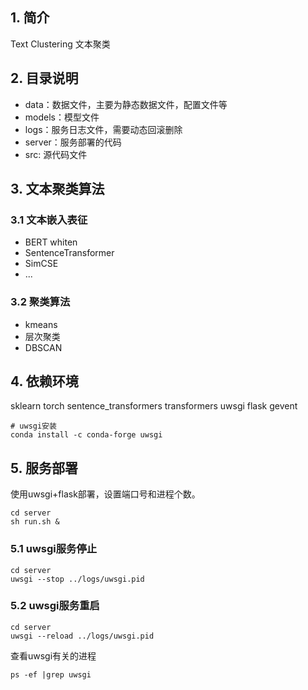 ## 1. 简介

Text Clustering 文本聚类

## 2. 目录说明

+ data：数据文件，主要为静态数据文件，配置文件等
+ models：模型文件
+ logs：服务日志文件，需要动态回滚删除
+ server：服务部署的代码
+ src: 源代码文件

## 3. 文本聚类算法

### 3.1 文本嵌入表征

+ BERT whiten
+ SentenceTransformer
+ SimCSE
+ ...

### 3.2 聚类算法

+ kmeans
+ 层次聚类
+ DBSCAN

## 4. 依赖环境

sklearn
torch
sentence_transformers
transformers
uwsgi
flask
gevent

```
# uwsgi安装
conda install -c conda-forge uwsgi 
```

## 5. 服务部署

使用uwsgi+flask部署，设置端口号和进程个数。

```
cd server
sh run.sh &
```

### 5.1 uwsgi服务停止

```
cd server
uwsgi --stop ../logs/uwsgi.pid
```

### 5.2 uwsgi服务重启

```
cd server
uwsgi --reload ../logs/uwsgi.pid
```

查看uwsgi有关的进程

```
ps -ef |grep uwsgi
```
